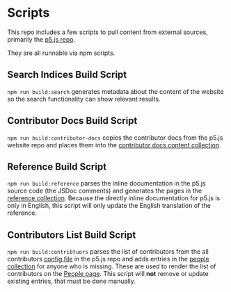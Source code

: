 # Scripts

This repo includes a few scripts to pull content from external sources, primarily the [p5.js repo](https://github.com/processing/p5.js).

They are all runnable via npm scripts.

## Search Indices Build Script

`npm run build:search` generates metadata about the content of the website so the search functionality can show relevant results.

## Contributor Docs Build Script

`npm run build:contributor-docs` copies the contributor docs from the p5.js website repo and places them into the [contributor docs content collection](/src/content/contributor-docs).

## Reference Build Script

`npm run build:reference` parses the inline documentation in the p5.js source code (the JSDoc comments) and generates the pages in the [reference collection](/src/content/reference). Because the directly inline documentation for p5.js is only in English, this script will only update the English translation of the reference.

## Contributors List Build Script

`npm run build:contribtuors` parses the list of contributors from the all contributors [config file](https://github.com/processing/p5.js/blob/main/.all-contributorsrc) in the p5.js repo and adds entries in the [people collection](src/content/people/en) for anyone who is missing. These are used to render the list of contributors on the [People page](https://p5js.org/people/). This script will **not** remove or update existing entries, that must be done manually.
